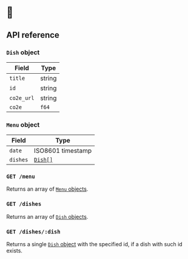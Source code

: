 # 🥔

## API reference

### `Dish` object

| Field      | Type   |
| ---------- | ------ |
| `title`    | string |
| `id`       | string |
| `co2e_url` | string |
| `co2e`     | `f64`  |

### `Menu` object

| Field    | Type                     |
| -------- | ------------------------ |
| `date`   | ISO8601 timestamp        |
| `dishes` | [`Dish[]`](#dish-object) |

### `GET /menu`

Returns an array of [`Menu` objects](#menu-object).

### `GET /dishes`

Returns an array of [`Dish` objects](#dish-object).

### `GET /dishes/:dish`

Returns a single [`Dish` object](#dish-object) with the specified id, if a dish with such id exists.
